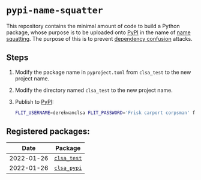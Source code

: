 # `pypi-name-squatter`

This repository contains the minimal amount of code to build a Python package,
whose purpose is to be uploaded onto [PyPI](https://pypi.org/) in the name of
[name squatting](https://github.com/pypa/warehouse/issues/4004). The purpose of
this is to prevent
[dependency confusion](https://medium.com/@alex.birsan/dependency-confusion-4a5d60fec610)
attacks.

## Steps

1. Modify the package name in `pyproject.toml` from `clsa_test` to the new
   project name.

1. Modify the directory named `clsa_test` to the new project name.

1. Publish to [PyPI](https://pypi.org/):

   ```bash
   FLIT_USERNAME=derekwanclsa FLIT_PASSWORD='Frisk carport corpsman' flit publish
   ```

## Registered packages:

| Date       | Package                                            |
| ---------- | -------------------------------------------------- |
| 2022-01-26 | [`clsa_test`](https://pypi.org/project/clsa_test/) |
| 2022-01-26 | [`clsa_pypi`](https://pypi.org/project/clsa_pypi/) |

